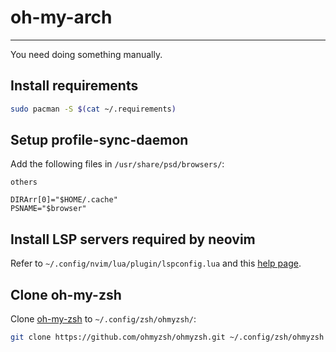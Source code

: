 # oh-my-arch

---

You need doing something manually.

## Install requirements

```bash
sudo pacman -S $(cat ~/.requirements)
```

## Setup profile-sync-daemon

Add the following files in `/usr/share/psd/browsers/`:

`others`

```text
DIRArr[0]="$HOME/.cache"
PSNAME="$browser"
```

## Install LSP servers required by neovim

Refer to `~/.config/nvim/lua/plugin/lspconfig.lua` and this [help page](https://github.com/neovim/nvim-lspconfig/blob/master/doc/server_configurations.md).

## Clone oh-my-zsh

Clone [oh-my-zsh](https://github.com/ohmyzsh/ohmyzsh.git) to `~/.config/zsh/ohmyzsh/`:

```bash
git clone https://github.com/ohmyzsh/ohmyzsh.git ~/.config/zsh/ohmyzsh
```

